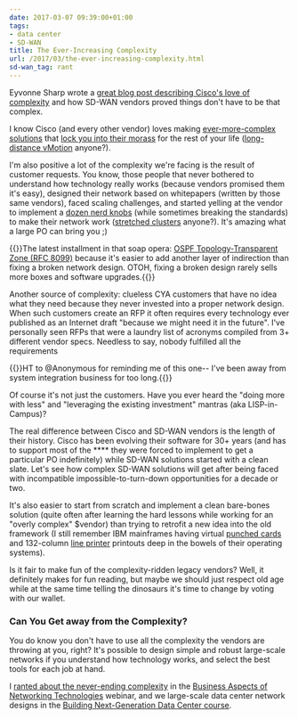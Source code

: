 ```yaml
---
date: 2017-03-07 09:39:00+01:00
tags:
- data center
- SD-WAN
title: The Ever-Increasing Complexity
url: /2017/03/the-ever-increasing-complexity.html
sd-wan_tag: rant
---
```

Eyvonne Sharp wrote a [great blog post describing Cisco's love of complexity](http://www.esharp.net/ciscos-identity-crisis-complexity-pride-and-sd-wan/) and how SD-WAN vendors proved things don't have to be that complex.

I know Cisco (and every other vendor) loves making [ever-more-complex solutions](/2013/09/sooner-or-later-someone-will-pay-for.html) that [lock you into their morass](/2015/01/lock-in-is-inevitable-get-used-to-it.html) for the rest of your life ([long-distance vMotion](/2015/02/before-talking-about-vmotion-across.html) anyone?).
<!--more-->
I'm also positive a lot of the complexity we're facing is the result of customer requests. You know, those people that never bothered to understand how technology really works (because vendors promised them it's easy), designed their network based on whitepapers (written by those same vendors), faced scaling challenges, and started yelling at the vendor to implement a [dozen nerd knobs](/2017/03/nerd-knobs-save-day-nssa-saga-continues.html) (while sometimes breaking the standards) to make their network work ([stretched clusters](/2011/06/stretched-clusters-almost-as-good-as.html) anyone?). It's amazing what a large PO can bring you ;)

{{<note>}}The latest installment in that soap opera: [OSPF Topology-Transparent Zone (RFC 8099)](https://tools.ietf.org/html/rfc8099) because it\'s easier to add another layer of indirection than fixing a broken network design. OTOH, fixing a broken design rarely sells more boxes and software upgrades.{{</note>}}

Another source of complexity: clueless CYA customers that have no idea what they need because they never invested into a proper network design. When such customers create an RFP it often requires every technology ever published as an Internet draft "because we might need it in the future". I've personally seen RFPs that were a laundry list of acronyms compiled from 3+ different vendor specs. Needless to say, nobody fulfilled all the requirements

{{<note>}}HT to \@Anonymous for reminding me of this one-- I've been away from system integration business for too long.{{</note>}}

Of course it's not just the customers. Have you ever heard the "doing more with less" and "leveraging the existing investment" mantras (aka LISP-in-Campus)?

The real difference between Cisco and SD-WAN vendors is the length of their history. Cisco has been evolving their software for 30+ years (and has to support most of the \*\*\*\* they were forced to implement to get a particular PO indefinitely) while SD-WAN solutions started with a clean slate. Let's see how complex SD-WAN solutions will get after being faced with incompatible impossible-to-turn-down opportunities for a decade or two.

It's also easier to start from scratch and implement a clean bare-bones solution (quite often after learning the hard lessons while working for an "overly complex" \$vendor) than trying to retrofit a new idea into the old framework (I still remember IBM mainframes having virtual [punched cards](https://en.wikipedia.org/wiki/Punched_card) and 132-column [line printer](https://en.wikipedia.org/wiki/Line_printer) printouts deep in the bowels of their operating systems).

Is it fair to make fun of the complexity-ridden legacy vendors? Well, it definitely makes for fun reading, but maybe we should just respect old age while at the same time telling the dinosaurs it's time to change by voting with our wallet.

### Can You Get away from the Complexity?

You do know you don't have to use all the complexity the vendors are throwing at you, right? It's possible to design simple and robust large-scale networks if you understand how technology works, and select the best tools for each job at hand.

I [ranted about the never-ending complexity](https://my.ipspace.net/bin/list?id=NetBiz#LL) in the [Business Aspects of Networking Technologies](https://www.ipspace.net/Business_Aspects_of_Networking_Technologies) webinar, and we large-scale data center network designs in the [Building Next-Generation Data Center course](http://www.ipspace.net/Building_Next-Generation_Data_Center).